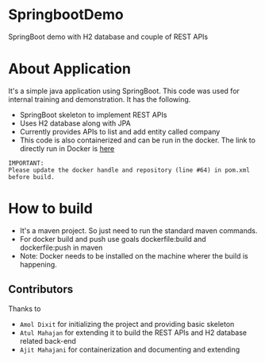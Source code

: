 # SpringbootDemo
SpringBoot demo with H2 database and couple of REST APIs

# About Application
It's a simple java application using SpringBoot. This code was used for internal training and demonstration. It has the following.
- SpringBoot skeleton to implement REST APIs
- Uses H2 database along with JPA
- Currently provides APIs to list and add entity called company
- This code is also containerized and can be run in the docker. The link to directly run in Docker is [here](https://hub.docker.com/r/ajitmahajani/springbootdemo)

```
IMPORTANT:
Please update the docker handle and repository (line #64) in pom.xml before build.
```

# How to build
-    It's a maven project. So just need to run the standard maven commands.
-    For docker build and push use goals dockerfile:build and dockerfile:push in maven
-    Note: Docker needs to be installed on the machine wherer the build is happening.

## Contributors
Thanks to 
-    `Amol Dixit`  for initializing the project and providing basic skeleton
-    `Atul Mahajan`  for extending it to build the REST APIs and H2 database related back-end
-    `Ajit Mahajani` for containerization and documenting and extending
